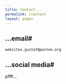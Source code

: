 ```yaml
---
title: Contact...
permalink: /contact
layout: pages
---
```


## ...email#

`websites.gustaf@posteo.org`

## ...social media#

pffft...
